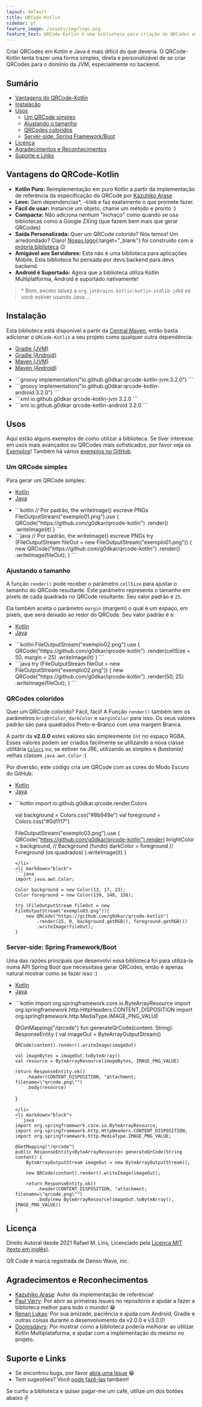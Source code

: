 ```yaml
---
layout: default
title: QRCode-Kotlin
sidebar: pt
feature_image: /assets/img/logo.png
feature_text: QRCode-Kotlin é uma biblioteca para criação de QRCodes em Kotlin e Java
---
```

Criar QRCodes em Kotlin e Java é mais difícil do que deveria. O QRCode-Kotlin tenta trazer uma forma simples, direta e
personalizável de se criar QRCodes para o domínio da JVM, especialmente no backend.

## Sumário

<!-- toc -->

- [Vantagens do QRCode-Kotlin](#vantagens-do-qrcode-kotlin)
- [Instalação](#instalação)
- [Usos](#usos)
  * [Um QRCode simples](#um-qrcode-simples)
  * [Ajustando o tamanho](#ajustando-o-tamanho)
  * [QRCodes coloridos](#qrcodes-coloridos)
  * [Server-side: Spring Framework/Boot](#server-side-spring-frameworkboot)
- [Licença](#licença)
- [Agradecimentos e Reconhecimentos](#agradecimentos-e-reconhecimentos)
- [Suporte e Links](#suporte-e-links)

<!-- tocstop -->

## Vantagens do QRCode-Kotlin

* **Kotlin Puro:** Reimplementação em puro Kotlin a partir da implementação de referência da especificação do QRCode
  por [Kazuhiko Arase](https://github.com/kazuhikoarase/qrcode-generator)
* **Leve:** Sem dependencias*, `~65KB` e faz exatamente o que promete fazer.
* **Fácil de usar:** Instancie um objeto, chame um método e pronto :)
* **Compacta:** Não adiciona nenhum "inchaço" como quando se usa bibliotecas como a Google ZXing (que fazem bem mais que
  gerar QRCodes)
* **Saída Personalizada:** Quer um QRCode colorido? Nós temos! Um arredondado? Claro! [Nosso logo](/assets/img/logo.png){:target="_blank"}
  foi construído com a [própria biblioteca](https://github.com/g0dkar/qrcode-kotlin/blob/main/examples/kotlin/src/main/kotlin/QRCodeKotlinLogo.kt) 😉
* **Amigável aos Servidores:** Esta não é uma biblioteca para aplicações Mobile. Esta biblioteca foi pensada por devs
  backend para devs backend.
* **Android é Suportado:** Agora que a biblioteca utiliza Kotlin Multiplatforma, Android é suportado nativamente!

>\* Bom, exceto talvez a `org.jetbrains.kotlin:kotlin-stdlib-jdk8` se você estiver usando Java...

## Instalação

Esta biblioteca está disponível a partir da [Central Maven](https://search.maven.org/artifact/io.github.g0dkar/qrcode-kotlin/3.2.0/qrcode-kotlin),
então basta adicionar o `QRCode-Kotlin` a seu projeto como qualquer outra dependência:

<ul class="tab" data-tab="736c69e9-16ec-4d21-b16b-0f2ed22bcfcf" data-name="deps">
    <li class="active"><a href="#">Gradle (JVM)</a></li>
    <li><a href="#">Gradle (Android)</a></li>
    <li><a href="#">Maven (JVM)</a></li>
    <li><a href="#">Maven (Android)</a></li>
</ul>
<ul class="tab-content" id="736c69e9-16ec-4d21-b16b-0f2ed22bcfcf" data-name="deps">
<li class="active" markdown="block">
```groovy
implementation("io.github.g0dkar:qrcode-kotlin-jvm:3.2.0")
```
</li>
<li markdown="block">
```groovy
implementation("io.github.g0dkar:qrcode-kotlin-android:3.2.0")
```
</li>
<li markdown="block">
```xml
<dependency>
    <groupId>io.github.g0dkar</groupId>
    <artifactId>qrcode-kotlin-jvm</artifactId>
    <version>3.2.0</version>
</dependency>
```
</li>
<li markdown="block">
```xml
<dependency>
    <groupId>io.github.g0dkar</groupId>
    <artifactId>qrcode-kotlin-android</artifactId>
    <version>3.2.0</version>
</dependency>
```
</li>
</ul>

## Usos

Aqui estão alguns exemplos de como utilizar a biblioteca. Se tiver interesse em usos mais avançados ou QRCodes mais
sofisticados, por favor veja os [Exemplos](/exemplos)! Também há vários [exemplos no GitHub](https://github.com/g0dkar/qrcode-kotlin/tree/main/examples).

### Um QRCode simples

Para gerar um QRCode simples:

<ul class="tab" data-tab="900b518b-69c9-470b-80ca-8573b8396a41" data-name="exemplo01">
    <li class="active"><a href="#">Kotlin</a></li>
    <li><a href="#">Java</a></li>
</ul>
<ul class="tab-content" id="900b518b-69c9-470b-80ca-8573b8396a41" data-name="exemplo01">
<li class="active" markdown="block">
```kotlin
// Por padrão, the writeImage() escreve PNGs
FileOutputStream("exemplo01.png").use {
    QRCode("https://github.com/g0dkar/qrcode-kotlin")
        .render()
        .writeImage(it)
}
```
</li>
<li markdown="block">
```java
// Por padrão, the writeImage() escreve PNGs
try (FileOutputStream fileOut = new FileOutputStream("exemplo01.png")) {
    new QRCode("https://github.com/g0dkar/qrcode-kotlin")
        .render()
        .writeImage(fileOut);
}
```
</li>
</ul>

### Ajustando o tamanho

A função `render()` pode receber o parâmetro `cellSize` para ajustar o tamanho do QRCode resultante. Este parâmetro
representa o tamanho em pixels de cada quadrado no QRCode resultante. Seu valor padrão é `25`.

Ela também aceita o parâmetro `margin` (margem) o qual é um espaço, em pixels, que será deixado ao redor do QRCode.
Seu valor padrão é `0`:

<ul class="tab" data-tab="2ca78d92-b6cd-40dd-8b1c-ec031b180a8b" data-name="exemplo02">
    <li class="active"><a href="#">Kotlin</a></li>
    <li><a href="#">Java</a></li>
</ul>
<ul class="tab-content" id="2ca78d92-b6cd-40dd-8b1c-ec031b180a8b" data-name="exemplo02">
<li class="active" markdown="block">
```kotlin
FileOutputStream("exemplo02.png").use {
    QRCode("https://github.com/g0dkar/qrcode-kotlin")
        .render(cellSize = 50, margin = 25)
        .writeImage(it)
}
```
</li>
<li markdown="block">
```java
try (FileOutputStream fileOut = new FileOutputStream("exemplo02.png")) {
    new QRCode("https://github.com/g0dkar/qrcode-kotlin")
        .render(50, 25)
        .writeImage(fileOut);
}
```
</li>
</ul>

### QRCodes coloridos

Quer um QRCode colorido? Fácil, fácil! A Função `render()` também tem os parâmetros `brightColor`, `darkColor` e
`marginColor` para isso. Os seus valores padrão são para quadrados Preto-e-Branco com uma margem Branca.

A partir da **v2.0.0** estes valores são simplesmente `Int` no espaço RGBA. Esses valores podem ser criados
facilmente se utilizando a nova classe utilitária [`Colors`](https://github.com/g0dkar/qrcode-kotlin/blob/main/src/commonMain/kotlin/io/github/g0dkar/qrcode/render/Colors.kt)
ou, se estiver na JRE, utilizando as simples e _(bastante)_ velhas classes `java.awt.Color` :)

Por diversão, este código cria um QRCode com as cores do Modo Escuro do GitHub:

<ul class="tab" data-tab="7c04714b-8dd3-47ed-90cb-0baaf44d8daa" data-name="exemplo03">
    <li class="active"><a href="#">Kotlin</a></li>
    <li><a href="#">Java</a></li>
</ul>
<ul class="tab-content" id="7c04714b-8dd3-47ed-90cb-0baaf44d8daa" data-name="exemplo03">
<li class="active" markdown="block">
```kotlin
import io.github.g0dkar.qrcode.render.Colors

val background = Colors.css("#8b949e")
val foreground = Colors.css("#0d1117")

FileOutputStream("exemplo03.png").use {
    QRCode("https://github.com/g0dkar/qrcode-kotlin").render(
        brightColor = background, // Background (fundo)
        darkColor = foreground    // Foreground (os quadrados)
    ).writeImage(it)
}
```
</li>
<li markdown="block">
```java
import java.awt.Color;

Color background = new Color(13, 17, 23);
Color foreground = new Color(139, 148, 158);

try (FileOutputStream fileOut = new FileOutputStream("exemplo03.png")){
    new QRCode("https://github.com/g0dkar/qrcode-kotlin")
        .render(25, 0, background.getRGB(), foreground.getRGB())
        .writeImage(fileOut);
}
```
</li>
</ul>

### Server-side: Spring Framework/Boot

Uma das razões principais que desenvolvi essa biblioteca foi para utilizá-la numa API Spring Boot que necessitava
gerar QRCodes, então é apenas natural mostrar como se fazer isso :)

<ul class="tab" data-tab="013583aa-c7bd-48a8-9d9f-d463669ac699" data-name="exemplo04">
    <li class="active"><a href="#">Kotlin</a></li>
    <li><a href="#">Java</a></li>
</ul>
<ul class="tab-content" id="013583aa-c7bd-48a8-9d9f-d463669ac699" data-name="exemplo04">
<li class="active" markdown="block">
```kotlin
import org.springframework.core.io.ByteArrayResource
import org.springframework.http.HttpHeaders.CONTENT_DISPOSITION
import org.springframework.http.MediaType.IMAGE_PNG_VALUE

@GetMapping("/qrcode")
fun generateQrCode(content: String): ResponseEntity<ByteArrayResource> {
val imageOut = ByteArrayOutputStream()

    QRCode(content).render().writeImage(imageOut)

    val imageBytes = imageOut.toByteArray()
    val resource = ByteArrayResource(imageBytes, IMAGE_PNG_VALUE)

    return ResponseEntity.ok()
        .header(CONTENT_DISPOSITION, "attachment; filename=\"qrcode.png\"")
        .body(resource)
}
```
</li>
<li markdown="block">
```java
import org.springframework.core.io.ByteArrayResource;
import org.springframework.http.HttpHeaders.CONTENT_DISPOSITION;
import org.springframework.http.MediaType.IMAGE_PNG_VALUE;

@GetMapping("/qrcode")
public ResponseEntity<ByteArrayResource> generateQrCode(String content) {
    ByteArrayOutputStream imageOut = new ByteArrayOutputStream();

    new QRCode(content).render().writeImage(imageOut);

    return ResponseEntity.ok()
        .header(CONTENT_DISPOSITION, "attachment; filename=\"qrcode.png\"")
        .body(new ByteArrayResource(imageOut.toByteArray(), IMAGE_PNG_VALUE))
}
```
</li>
</ul>

## Licença

Direito Autoral desde 2021 Rafael M. Lins, Licenciado pela [Licença MIT (texto em inglês)](https://rafaellins.mit-license.org/2021/).

QR Code é marca registrada de Denso Wave, inc.

## Agradecimentos e Reconhecimentos

* [Kazuhiko Arase](https://github.com/kazuhikoarase): Autor da implementação de referência!
* [Paul Varry](https://github.com/pvarry): Por abrir as primeiras issues no repositório e ajudar a fazer a biblioteca
  melhor para todo o mundo! 😁
* [Renan Lukas](https://github.com/RenanLukas): Por sua amizade, paciência e ajuda com Android, Gradle e outras coisas
  durante o desenvolvimento da v2.0.0 e v3.0.0!
* [Doomsdayrs](https://github.com/Doomsdayrs): Por mostrar como a biblioteca poderia melhorar ao utilizar Kotlin
  Multiplataforma, e ajudar com a implementação do mesmo no projeto.

## Suporte e Links

* Se encontrou bugs, por
  favor [abra uma Issue](https://github.com/g0dkar/qrcode-kotlin/issues/new?assignees=g0dkar&labels=bug&template=bug_report.md&title=)
  😁
* Tem sugestões?
  Você [pode fazê-las](https://github.com/g0dkar/qrcode-kotlin/issues/new?assignees=&labels=&template=feature_request.md&title=)
  também!

Se curtiu a biblioteca e quiser pagar-me um café, utilize um dos botões abaixo ✌️
